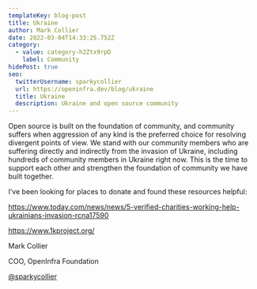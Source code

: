 ```yaml
---
templateKey: blog-post
title: Ukraine
author: Mark Collier
date: 2022-03-04T14:33:25.752Z
category:
  - value: category-h2Ztx9rpD
    label: Community
hidePost: true
seo:
  twitterUsername: sparkycollier
  url: https://openinfra.dev/blog/ukraine
  title: Ukraine
  description: Ukraine and open source community
---
```

<!--StartFragment-->

Open source is built on the foundation of community, and community suffers when aggression of any kind is the preferred choice for resolving divergent points of view. We stand with our community members who are suffering directly and indirectly from the invasion of Ukraine, including hundreds of community members in Ukraine right now. This is the time to support each other and strengthen the foundation of community we have built together.

I’ve been looking for places to donate and found these resources helpful:

<!--EndFragment-->

<!--StartFragment-->

<https://www.today.com/news/news/5-verified-charities-working-help-ukrainians-invasion-rcna17590>

<!--EndFragment-->

<!--StartFragment-->

<https://www.1kproject.org/>

<!--EndFragment-->

Mark Collier

COO, OpenInfra Foundation

[@sparkycollier](twitter.com/sparkycollier)